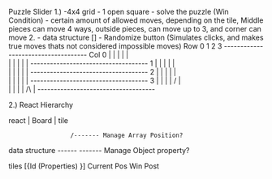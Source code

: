 Puzzle Slider
1.) -4x4 grid
    - 1 open square
    - solve the puzzle (Win Condition)
    - certain amount of allowed moves, depending on the tile, Middle pieces can move 4 ways, outside pieces, can move up to 3, and corner can move 2.
    - data structure []
    - Randomize button (Simulates clicks, and makes true moves thats not considered impossible moves)
        Row 0       1       2       3
        ------------------------------------
Col 0   |        |        |       |        |    
        |        |        |       |        |
        ------------------------------------
    1   |        |        |       |        |    
        |        |        |       |        |
        ------------------------------------
    2   |        |        |       |        |    
        |        |        |       |        |
        ------------------------------------
    3   |        |        |       |   \/   |    
        |        |        |       |   /\   |
        ------------------------------------              

2.) React Hierarchy

react
  |
Board
  |
tile



                     /------- Manage Array Position?
data structure ------
                     \------- Manage Object property?

tiles [{Id      (Properties)         }]
        Current Pos
        Win Post
